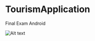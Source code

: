 # TourismApplication
Final Exam Android


![Alt text](https://drive.google.com/file/d/1RfuUx4ydRr2TzRPpWZd_KqXHeSIzkidg/view?usp=sharing "Screenshot")
